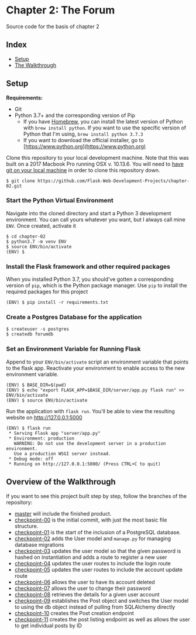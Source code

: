 # Chapter 2: The Forum

Source code for the basis of chapter 2

## Index

- [Setup](#Setup)
- [The Walkthrough](#Overview-of-the-Walkthrough)

## Setup

**Requirements:**

- Git
- Python 3.7+ and the corresponding version of Pip
  - If you have [Homebrew](https://brew.sh/), you can install the latest version of Python with `brew install python`. If you want to use the specific version of Python that I'm using, `brew install python 3.7.3`
  - If you want to download the official installer, go to [https://www.python.org](https://www.python.org)

Clone this repository to your local development machine.
Note that this was built on a 2017 Macbook Pro running OSX v. 10.13.6.
You will need to [have git on your local machine](https://git-scm.com/downloads) in order to clone this repository down.

```
$ git clone https://github.com/Flask-Web-Development-Projects/chapter-02.git
```

### Start the Python Virtual Environment

Navigate into the cloned directory and start a Python 3 development environment.
You can call yours whatever you want, but I always call mine `ENV`.
Once created, activate it

```
$ cd chapter-02
$ python3.7 -m venv ENV
$ source ENV/bin/activate
(ENV) $
```

### Install the Flask framework and other required packages

When you installed Python 3.7, you should've gotten a corresponding version of `pip`, which is the Python package manager.
Use `pip` to install the required packages for this project

```
(ENV) $ pip install -r requirements.txt
```

### Create a Postgres Database for the application

```
$ createuser -s postgres
$ createdb forumdb
```

### Set an Environment Variable for Running Flask

Append to your `ENV/bin/activate` script an environment variable that points to the flask app.
Reactivate your environment to enable access to the new environment variable.

```
(ENV) $ BASE_DIR=$(pwd)
(ENV) $ echo "export FLASK_APP=$BASE_DIR/server/app.py flask run" >> ENV/bin/activate
(ENV) $ source ENV/bin/activate
```

Run the application with `flask run`.
You'll be able to view the resulting website on http://127.0.0.1:5000

```
(ENV) $ flask run
 * Serving Flask app "server/app.py"
 * Environment: production
   WARNING: Do not use the development server in a production environment.
   Use a production WSGI server instead.
 * Debug mode: off
 * Running on http://127.0.0.1:5000/ (Press CTRL+C to quit)
```

## Overview of the Walkthrough

If you want to see this project built step by step, follow the branches of the repository:

- [master](https://github.com/Flask-Web-Development-Projects/chapter-02/) will include the finished product.
- [checkpoint-00](https://github.com/Flask-Web-Development-Projects/chapter-02/tree/checkpoint-00) is the initial commit, with just the most basic file structure.
- [checkpoint-01](https://github.com/Flask-Web-Development-Projects/chapter-02/tree/checkpoint-01) is the start of the inclusion of a PostgreSQL database.
- [checkpoint-02](https://github.com/Flask-Web-Development-Projects/chapter-02/tree/checkpoint-02) adds the User model and `manage.py` for managing database migrations
- [checkpoint-03](https://github.com/Flask-Web-Development-Projects/chapter-02/tree/checkpoint-03) updates the user model so that the given password is hashed on instantiation and adds a route to register a new user
- [checkpoint-04](https://github.com/Flask-Web-Development-Projects/chapter-02/tree/checkpoint-04) updates the user routes to include the login route
- [checkpoint-05](https://github.com/Flask-Web-Development-Projects/chapter-02/tree/checkpoint-05) updates the user routes to include the account update route
- [checkpoint-06](https://github.com/Flask-Web-Development-Projects/chapter-02/tree/checkpoint-06) allows the user to have its account deleted
- [checkpoint-07](https://github.com/Flask-Web-Development-Projects/chapter-02/tree/checkpoint-07) allows the user to change their password
- [checkpoint-08](https://github.com/Flask-Web-Development-Projects/chapter-02/tree/checkpoint-08) retrieves the details for a given user account
- [checkpoint-09](https://github.com/Flask-Web-Development-Projects/chapter-02/tree/checkpoint-09) establishes the Post object and switches the User model to using the db object instead of pulling from SQLAlchemy directly
- [checkpoint-10](https://github.com/Flask-Web-Development-Projects/chapter-02/tree/checkpoint-10) creates the Post creation endpoint
- [checkpoint-11](https://github.com/Flask-Web-Development-Projects/chapter-02/tree/checkpoint-11) creates the post listing endpoint as well as allows the user to get individual posts by ID